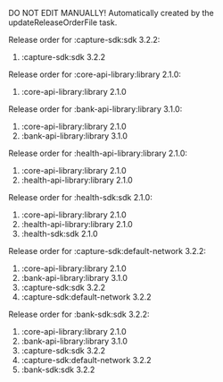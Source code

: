 DO NOT EDIT MANUALLY!
Automatically created by the updateReleaseOrderFile task.

Release order for :capture-sdk:sdk 3.2.2:
 1. :capture-sdk:sdk 3.2.2

Release order for :core-api-library:library 2.1.0:
 1. :core-api-library:library 2.1.0

Release order for :bank-api-library:library 3.1.0:
 1. :core-api-library:library 2.1.0
 2. :bank-api-library:library 3.1.0

Release order for :health-api-library:library 2.1.0:
 1. :core-api-library:library 2.1.0
 2. :health-api-library:library 2.1.0

Release order for :health-sdk:sdk 2.1.0:
 1. :core-api-library:library 2.1.0
 2. :health-api-library:library 2.1.0
 3. :health-sdk:sdk 2.1.0

Release order for :capture-sdk:default-network 3.2.2:
 1. :core-api-library:library 2.1.0
 2. :bank-api-library:library 3.1.0
 3. :capture-sdk:sdk 3.2.2
 4. :capture-sdk:default-network 3.2.2

Release order for :bank-sdk:sdk 3.2.2:
 1. :core-api-library:library 2.1.0
 2. :bank-api-library:library 3.1.0
 3. :capture-sdk:sdk 3.2.2
 4. :capture-sdk:default-network 3.2.2
 5. :bank-sdk:sdk 3.2.2

